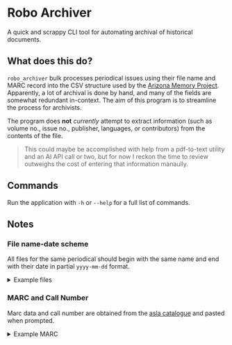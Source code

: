 # Robo Archiver

A quick and scrappy CLI tool for automating archival of historical documents.

## What does this do?

`robo_archiver` bulk processes periodical issues using their file name and MARC record into the CSV structure used by the [Arizona Memory Project](https://azmemory.azlibrary.gov/).
Apparently, a lot of archival is done by hand, and many of the fields are somewhat redundant in-context. The aim of this program is to streamline the process for archivists.

The program does **not** *currently* attempt to extract information (such as volume no., issue no., publisher, languages, or contributors) from the contents of the file.

> This could maybe be accomplished with help from a pdf-to-text utility and an AI API call or two, but for now I reckon the time to review outweighs the cost of entering that information manaully.

## Commands

Run the application with `-h` or `--help` for a full list of commands.

## Notes

### File name-date scheme

All files for the same periodical should begin with the same name and end with their date in partial `yyyy-mm-dd` format.

<details>
  <summary>Example files</summary>

  - `An_Arizona_Desert-ation_1967.pdf`
  - `An_Arizona_Desert-ation_1967-04.pdf`
  - `An_Arizona_Desert-ation_1967-06-20.pdf`

</details>

### MARC and Call Number

Marc data and call number are obtained from the [asla catalogue](https://asla.ent.sirsi.net/client/en_US/default) and pasted when prompted.

<details>
  <summary>Example MARC</summary>
  
  ```
  Tag	Ind.	Subfields
  001	 	ocn893691141
  003	 	OCoLC
  005	 	20141024031649.0
  008	 	141024u19uuuuuuazumr 0 0eng d
  035		$a(Sirsi) o893691141
  035		$a(OCoLC)893691141
  040		$aAZP$cAZP
  049		$aAZPF
  245	03	$aAn Arizona desert-ation.
  246	13	$aArizona desertation.
  246	13	$aArizona desert ation.
  246	13	$aArizona dissertation.
  260		$aPhoenix, Ariz. :$bDesert Sunshine Exposure Tests.
  300		$billustrations ;$c28 cm.
  336		$atext$btxt$2rdacontent
  337		$aunmediated$bn$2rdamedia
  338		$avolume$bnc$2rdacarrier
  500		$a"C.R. Caryl, director."
  588		$aDescription based on: April 1967 ; title from caption
  610	20	$aDesert Sunshine Exposure Tests (Phoenix, Ariz.)
  650	0	$aSolar radiation$xEnvironmental effects$xTesting.
  650	0	$aMaterials$xTesting.
  700	1	$aCaryl, C. R.
  710	2	$aDesert Sunshine Exposure Tests (Phoenix, Ariz.)
  ```

</details>
